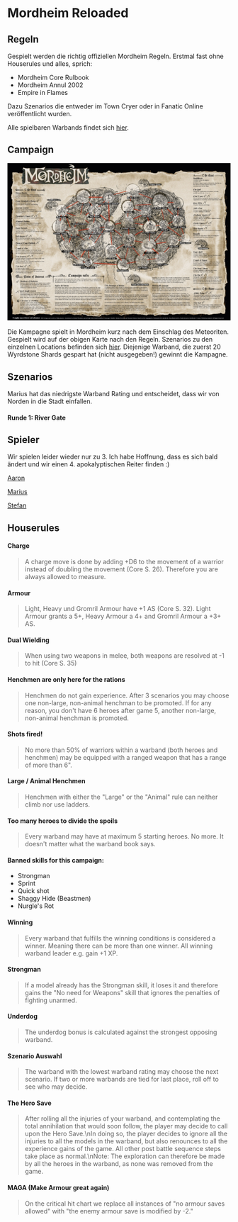 # Mordheim Reloaded

## Regeln
Gespielt werden die richtig offiziellen Mordheim Regeln. Erstmal fast ohne Houserules und alles, sprich:
 - Mordheim Core Rulbook
 - Mordheim Annul 2002
 - Empire in Flames

Dazu Szenarios die entweder im Town Cryer oder in Fanatic Online veröffentlicht wurden.

Alle spielbaren Warbands findet sich [hier](https://github.com/Labernator/Mordheim/tree/master/Mordheim-Reloaded/Warbands).

## Campaign

![Mordheim%20Map%20Campaign%202021.jpg](Mordheim%20Map%20Campaign%202021.jpg)

Die Kampagne spielt in Mordheim kurz nach dem Einschlag des Meteoriten. Gespielt wird auf der obigen Karte nach den Regeln.
Szenarios zu den einzelnen Locations befinden sich [hier](https://github.com/Labernator/Mordheim/tree/master/Mordheim-Reloaded/Szenarios).
Diejenige Warband, die zuerst 20 Wyrdstone Shards gespart hat (nicht ausgegeben!) gewinnt die Kampagne.

## Szenarios

Marius hat das niedrigste Warband Rating und entscheidet, dass wir von Norden in die Stadt einfallen.

#### Runde 1: River Gate

## Spieler

Wir spielen leider wieder nur zu 3.
Ich habe Hoffnung, dass es sich bald ändert und wir einen 4. apokalyptischen Reiter finden :)

[Aaron](https://github.com/Labernator/Mordheim/tree/master/Mordheim-Reloaded/Rosters/Aaron)

[Marius](https://github.com/Labernator/Mordheim/tree/master/Mordheim-Reloaded/Rosters/Marius)

[Stefan](https://github.com/Labernator/Mordheim/tree/master/Mordheim-Reloaded/Rosters/Stefan)

## Houserules
#### Charge
> A charge move is done by adding +D6 to the movement of a warrior instead of doubling the movement (Core S. 26). Therefore you are always allowed to measure.
#### Armour
> Light, Heavy und Gromril Armour have +1 AS (Core S. 32). Light Armour grants a 5+, Heavy Armour a 4+ and Gromril Armour a +3+ AS.
#### Dual Wielding
> When using two weapons in melee, both weapons are resolved at -1 to hit (Core S. 35)
#### Henchmen are only here for the rations
> Henchmen do not gain experience. After 3 scenarios you may choose one non-large, non-animal henchman to be promoted. If for any reason, you don't have 6 heroes after game 5, another non-large, non-animal henchman is promoted.
#### Shots fired!
> No more than 50% of warriors within a warband (both heroes and henchmen) may be equipped with a ranged weapon that has a range of more than 6\".
#### Large / Animal Henchmen
> Henchmen with either the \"Large\" or the \"Animal\" rule can neither climb nor use ladders.
#### Too many heroes to divide the spoils
> Every warband may have at maximum 5 starting heroes. No more. It doesn't matter what the warband book says.

#### Banned skills for this campaign:

- Strongman
- Sprint
- Quick shot
- Shaggy Hide (Beastmen)
- Nurgle's Rot

#### Winning
> Every warband that fulfills the winning conditions is considered a winner. Meaning there can be more than one winner. All winning warband leader e.g. gain +1 XP.

#### Strongman
> If a model already has the Strongman skill, it loses it and therefore gains the "No need for Weapons" skill that ignores the penalties of fighting unarmed.

#### Underdog
> The underdog bonus is calculated against the strongest opposing warband.

#### Szenario Auswahl
> The warband with the lowest warband rating may choose the next scenario. If two or more warbands are tied for last place, roll off to see who may decide.

#### The Hero Save
> After rolling all the injuries of your warband, and contemplating the total annihilation that would soon follow, the player may decide to call upon the Hero Save.\nIn doing so, the player decides to ignore all the injuries to all the models in the warband, but also renounces to all the experience gains of the game. All other post battle sequence steps take place as normal.\nNote: The exploration can therefore be made by all the heroes in the warband, as none was removed from the game.

#### MAGA (Make Armour great again)
> On the critical hit chart we replace all instances of "no armour saves allowed" with "the enemy armour save is modified by -2."

